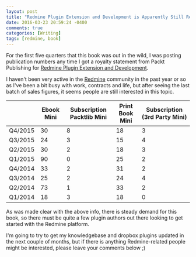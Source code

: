 ```yaml
---
layout: post
title: "Redmine Plugin Extension and Development is Apparently Still Relevant"
date: 2016-03-23 20:59:24 -0400
comments: true
categories: [Writing]
tags: [redmine, book]
---
```


For the first five quarters that this book was out in the wild, I was posting publication numbers any time I got a royalty statement from Packt Publishing for [Redmine Plugin Extension and Development](http://www.packtpub.com/redmine-plugin-extension-and-development/book).

I haven't been very active in the [Redmine](http://www.redmine.org/) community in the past year or so as I've been a bit busy with work, contracts and life, but after seeing the last batch of sales figures, it seems people are still interested in this topic.

| |Ebook Mini|Subscription Packtlib Mini|Print Book Mini|Subscription (3rd Party Mini)|
|-|----------|--------------------------|---------------|-----------------------------|
|Q4/2015|30|8|18|3|
|Q3/2015|24|3|15|4|
|Q2/2015|30|2|18|3|
|Q1/2015|90|0|25|2|
|Q4/2014|33|2|31|2|
|Q3/2014|25|2|24|4|
|Q2/2014|73|1|33|2|
|Q1/2014|18|3|18|0|

As was made clear with the above info, there is steady demand for this book, so there must be quite a few plugin authors out there looking to get started with the Redmine platform.

I'm going to try to get my knowledgebase and dropbox plugins updated in the next couple of months, but if there is anything Redmine-related people might be interested, please leave your comments below ;)